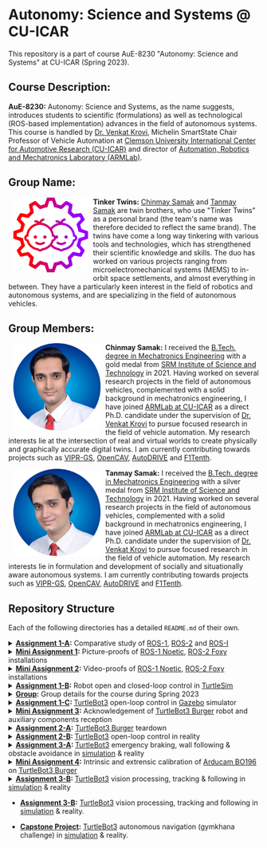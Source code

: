 # Autonomy: Science and Systems @ CU-ICAR

This repository is a part of course AuE-8230 "Autonomy: Science and Systems" at CU-ICAR (Spring 2023).

## Course Description:

**AuE-8230:** Autonomy: Science and Systems, as the name suggests, introduces students to scientific (formulations) as well as technological (ROS-based implementation) advances in the field of autonomous systems. This course is handled by [Dr. Venkat Krovi](https://www.linkedin.com/in/venkatnkrovi), Michelin SmartState Chair Professor of Vehicle Automation at [Clemson University International Center for Automotive Research (CU-ICAR)](https://cuicar.com/) and director of [Automation, Robotics and Mechatronics Laboratory (ARMLab)](http://cecas.clemson.edu/armlab-cuicar).

## Group Name:

<img align="left" style="padding-left: 10px; padding-right: 10px; padding-bottom: 10px" height="150px" src="Group/Tinker_Twins.png">

**Tinker Twins:** [Chinmay Samak](https://www.linkedin.com/in/samakchinmay) and [Tanmay Samak](https://in.linkedin.com/in/samaktanmay) are twin brothers, who use "Tinker Twins" as a personal brand (the team's name was therefore decided to reflect the same brand). The twins have come a long way tinkering with various tools and technologies, which has strengthened their scientific knowledge and skills. The duo has worked on various projects ranging from microelectromechanical systems (MEMS) to in-orbit space settlements, and almost everything in between. They have a particularly keen interest in the field of robotics and autonomous systems, and are specializing in the field of autonomous vehicles.

## Group Members:

<img align="left" style="padding-left: 10px; padding-right: 10px; padding-bottom: 10px" height="175px" src="Group/Chinmay_Samak.png">

**Chinmay Samak:** I received the [B.Tech. degree in Mechatronics Engineering](https://www.srmist.edu.in/program/b-tech-mechatronics-engineering/) with a gold medal from [SRM Institute of Science and Technology](https://www.srmist.edu.in/) in 2021. Having worked on several research projects in the field of autonomous vehicles, complemented with a solid background in mechatronics engineering, I have joined [ARMLab at CU-ICAR](http://cecas.clemson.edu/armlab-cuicar) as a direct Ph.D. candidate under the supervision of [Dr. Venkat Krovi](https://www.linkedin.com/in/venkatnkrovi) to pursue focused research in the field of vehicle automation. My research interests lie at the intersection of real and virtual worlds to create physically and graphically accurate digital twins. I am currently contributing towards projects such as [VIPR-GS](https://cecas.clemson.edu/VIPR-GS/), [OpenCAV](https://sites.google.com/view/opencav/), [AutoDRIVE](https://autodrive-ecosystem.github.io/) and [F1Tenth](https://f1tenth.org/).

<img align="left" style="padding-left: 10px; padding-right: 10px; padding-bottom: 10px" height="175px" src="Group/Tanmay_Samak.png">

**Tanmay Samak:** I received the [B.Tech. degree in Mechatronics Engineering](https://www.srmist.edu.in/program/b-tech-mechatronics-engineering/) with a silver medal from [SRM Institute of Science and Technology](https://www.srmist.edu.in/) in 2021. Having worked on several research projects in the field of autonomous vehicles, complemented with a solid background in mechatronics engineering, I have joined [ARMLab at CU-ICAR](http://cecas.clemson.edu/armlab-cuicar) as a direct Ph.D. candidate under the supervision of [Dr. Venkat Krovi](https://www.linkedin.com/in/venkatnkrovi) to pursue focused research in the field of vehicle automation. My research interests lie in formulation and development of socially and situationally aware autonomous systems. I am currently contributing towards projects such as [VIPR-GS](https://cecas.clemson.edu/VIPR-GS/), [OpenCAV](https://sites.google.com/view/opencav/), [AutoDRIVE](https://autodrive-ecosystem.github.io/) and [F1Tenth](https://f1tenth.org/).

## Repository Structure

Each of the following directories has a detailed `README.md` of their own.

<details>
<summary> <a href="https://github.com/Tinker-Twins/Autonomy-Science-And-Systems/tree/main/Assignment%201-A"><b>Assignment 1-A</a>:</b> Comparative study of <a href="https://wiki.ros.org/noetic">ROS-1</a>, <a href="https://docs.ros.org/en/foxy/"> ROS-2</a> and <a href="https://rosindustrial.org/"> ROS-I</a></summary>
<div>  

![ROS Vairants](https://user-images.githubusercontent.com/40835293/233495007-18d3afee-6fa3-4ce7-9a75-006815aa4455.png)
  
</div>  

</details>

<details>
<summary> <a href="https://github.com/Tinker-Twins/Autonomy-Science-And-Systems/tree/main/Mini%20Assignment%201"><b>Mini Assignment 1</a>:</b> Picture-proofs of <a href="http://wiki.ros.org/noetic/Installation/Ubuntu">ROS-1 Noetic</a>, <a href="https://docs.ros.org/en/foxy/Installation/Alternatives/Ubuntu-Development-Setup.html"> ROS-2 Foxy</a> installations</summary>
<div>

| ![ROS-1 Noetic](https://github.com/Tinker-Twins/Autonomy-Science-And-Systems/blob/main/Mini%20Assignment%201/Chinmay/ROS1.png) | ![ROS-2 Foxy](https://github.com/Tinker-Twins/Autonomy-Science-And-Systems/blob/main/Mini%20Assignment%201/Chinmay/ROS2.png) |
|:-------------------------------------:|:-----------------------------------------:|
| ROS-1 Noetic Installation | ROS-2 Foxy Installation |
  
</div>
</details>

<details>
<summary> <a href="https://github.com/Tinker-Twins/Autonomy-Science-And-Systems/tree/main/Mini%20Assignment%202"><b>Mini Assignment 2</a>:</b> Video-proofs of <a href="http://wiki.ros.org/noetic/Installation/Ubuntu">ROS-1 Noetic</a>, <a href="https://docs.ros.org/en/foxy/Installation/Alternatives/Ubuntu-Development-Setup.html"> ROS-2 Foxy</a> installations</summary>
<div>

| ![ROS-1 Noetic](https://github.com/Tinker-Twins/Autonomy-Science-And-Systems/blob/main/Mini%20Assignment%202/Chinmay/ROS1.gif) | ![ROS-2 Foxy](https://github.com/Tinker-Twins/Autonomy-Science-And-Systems/blob/main/Mini%20Assignment%202/Chinmay/ROS2.gif) |
|:-------------------------------------:|:-----------------------------------------:|
| ROS-1 Noetic Installation | ROS-2 Foxy Installation |
  
</div>
</details>

<details>
<summary> <a href="https://github.com/Tinker-Twins/Autonomy-Science-And-Systems/tree/main/Assignment%201-B"><b>Assignment 1-B</a>:</b> Robot open and closed-loop control in <a href="https://docs.ros.org/en/foxy/Tutorials/Beginner-CLI-Tools/Introducing-Turtlesim/Introducing-Turtlesim.html"> TurtleSim</a></summary>
<div>

| ![Go in Circle](https://github.com/Tinker-Twins/Autonomy-Science-And-Systems/blob/main/Assignment%201-B/Tanmay/media/go_in_circle.gif) | ![Go to Goal](https://github.com/Tinker-Twins/Autonomy-Science-And-Systems/blob/main/Assignment%201-B/Tanmay//media/go_to_goal.gif) |
|:------------------:|:-------------------:|
| Go in Circle | Go to Goal |
| ![Open Loop Square](https://github.com/Tinker-Twins/Autonomy-Science-And-Systems/blob/main/Assignment%201-B/Tanmay/media/square_open_loop.gif) | ![Closed Loop Square](https://github.com/Tinker-Twins/Autonomy-Science-And-Systems/blob/main/Assignment%201-B/Tanmay/media/square_closed_loop.gif) |
| Open Loop Square | Closed Loop Square |
  
</div>
</details>

<details>
<summary> <a href="https://github.com/Tinker-Twins/Autonomy-Science-And-Systems/tree/main/Group"><b>Group</a>:</b> Group details for the course during Spring 2023</summary>
<div>

<img align="left" style="padding-left: 10px; padding-right: 10px; padding-bottom: 10px" height="175px" src="Group/Chinmay_Samak.png">

**Chinmay Samak:** I received the [B.Tech. degree in Mechatronics Engineering](https://www.srmist.edu.in/program/b-tech-mechatronics-engineering/) with a gold medal from [SRM Institute of Science and Technology](https://www.srmist.edu.in/) in 2021. Having worked on several research projects in the field of autonomous vehicles, complemented with a solid background in mechatronics engineering, I have joined [ARMLab at CU-ICAR](http://cecas.clemson.edu/armlab-cuicar) as a direct Ph.D. candidate under the supervision of [Dr. Venkat Krovi](https://www.linkedin.com/in/venkatnkrovi) to pursue focused research in the field of vehicle automation. My research interests lie at the intersection of real and virtual worlds to create physically and graphically accurate digital twins. I am currently contributing towards projects such as [VIPR-GS](https://cecas.clemson.edu/VIPR-GS/), [OpenCAV](https://sites.google.com/view/opencav/), [AutoDRIVE](https://autodrive-ecosystem.github.io/) and [F1Tenth](https://f1tenth.org/).

<img align="left" style="padding-left: 10px; padding-right: 10px; padding-bottom: 10px" height="175px" src="Group/Tanmay_Samak.png">

**Tanmay Samak:** I received the [B.Tech. degree in Mechatronics Engineering](https://www.srmist.edu.in/program/b-tech-mechatronics-engineering/) with a silver medal from [SRM Institute of Science and Technology](https://www.srmist.edu.in/) in 2021. Having worked on several research projects in the field of autonomous vehicles, complemented with a solid background in mechatronics engineering, I have joined [ARMLab at CU-ICAR](http://cecas.clemson.edu/armlab-cuicar) as a direct Ph.D. candidate under the supervision of [Dr. Venkat Krovi](https://www.linkedin.com/in/venkatnkrovi) to pursue focused research in the field of vehicle automation. My research interests lie in formulation and development of socially and situationally aware autonomous systems. I am currently contributing towards projects such as [VIPR-GS](https://cecas.clemson.edu/VIPR-GS/), [OpenCAV](https://sites.google.com/view/opencav/), [AutoDRIVE](https://autodrive-ecosystem.github.io/) and [F1Tenth](https://f1tenth.org/).
  
</div>
</details>

<details>
<summary> <a href="https://github.com/Tinker-Twins/Autonomy-Science-And-Systems/tree/main/Assignment%201-C"><b>Assignment 1-C</a>: </b><a href="https://emanual.robotis.com/docs/en/platform/turtlebot3/overview/">TurtleBot3</a> open-loop control in <a href="https://gazebosim.org/home"> Gazebo</a> simulator</summary>
<div>

1. Open-Loop Circle:

| ![Slow Circle](https://github.com/Tinker-Twins/Autonomy-Science-And-Systems/blob/main/Assignment%201-C/media/circle_slow.gif) | ![Medium Circle](https://github.com/Tinker-Twins/Autonomy-Science-And-Systems/blob/main/Assignment%201-C/media/circle_medium.gif) | ![Fast Circle](https://github.com/Tinker-Twins/Autonomy-Science-And-Systems/blob/main/Assignment%201-C/media/circle_fast.gif) |
|:-------------------------------------:|:-----------------------------------------:|:-------------------------------------:|
| Slow (`lin_vel` = 0.25, `ang_vel` = 0.25) | Medium (`lin_vel` = 0.50, `ang_vel` = 0.50) | Fast (`lin_vel` = 0.75, `ang_vel` = 0.75) |

2. Open-Loop Square:

| ![Slow Circle](https://github.com/Tinker-Twins/Autonomy-Science-And-Systems/blob/main/Assignment%201-C/media/square_slow.gif) | ![Medium Circle](https://github.com/Tinker-Twins/Autonomy-Science-And-Systems/blob/main/Assignment%201-C/media/square_medium.gif) | ![Fast Circle](https://github.com/Tinker-Twins/Autonomy-Science-And-Systems/blob/main/Assignment%201-C/media/square_fast.gif) |
|:-------------------------------------:|:-----------------------------------------:|:-------------------------------------:|
| Slow (`lin_vel` = 0.25, `ang_vel` = 0.25) | Medium (`lin_vel` = 0.50, `ang_vel` = 0.50) | Fast (`lin_vel` = 0.75, `ang_vel` = 0.75) |
  
</div>
</details>

<details>
<summary> <a href="https://github.com/Tinker-Twins/Autonomy-Science-And-Systems/tree/main/Mini%20Assignment%203"><b>Mini Assignment 3</a>:</b> Acknowledgement of <a href="https://www.robotis.us/turtlebot-3-burger-us/"> TurtleBot3 Burger</a> robot and auxiliary components reception</summary>
<div>

![TurtleBot3 Acknowledgement](https://user-images.githubusercontent.com/40835293/233496585-8686a706-b39f-4c1f-b086-7d4f7f713e14.png)
  
</div>
</details>

<details>
<summary> <a href="https://github.com/Tinker-Twins/Autonomy-Science-And-Systems/tree/main/Assignment%202-A"><b>Assignment 2-A</a>:</b> <a href="https://www.robotis.us/turtlebot-3-burger-us/"> TurtleBot3 Burger</a> teardown</summary>
<div>

![TurtleBot3 Teardown](https://user-images.githubusercontent.com/40835293/233501881-5f7b8dfd-055f-4f08-a76e-0d319fd81504.png)
  
</div>
</details>

<details>
<summary> <a href="https://github.com/Tinker-Twins/Autonomy-Science-And-Systems/tree/main/Assignment%202-B"><b>Assignment 2-B</a>: </b><a href="https://emanual.robotis.com/docs/en/platform/turtlebot3/overview/">TurtleBot3</a> open-loop control in reality</summary>
<div>

1. Teleoperation:

| ![Teleop Robot](https://github.com/Tinker-Twins/Autonomy-Science-And-Systems/blob/main/Assignment%202-B/media/teleop_robot.gif) | ![Teleop Terminal](https://github.com/Tinker-Twins/Autonomy-Science-And-Systems/blob/main/Assignment%202-B/media/teleop_terminal.gif) |
|:-------------------------------------:|:-----------------------------------------:|
| Physical TurtleBot3 Burger | Remote PC Terminal Window |

2. Open-Loop Circle:

| ![Slow Circle](https://github.com/Tinker-Twins/Autonomy-Science-And-Systems/blob/main/Assignment%202-B/media/circle_slow_robot.gif) ![Slow Circle](https://github.com/Tinker-Twins/Autonomy-Science-And-Systems/blob/main/Assignment%202-B/media/circle_slow_rviz.gif) | ![Medium Circle](https://github.com/Tinker-Twins/Autonomy-Science-And-Systems/blob/main/Assignment%202-B/media/circle_medium_robot.gif) ![Medium Circle](https://github.com/Tinker-Twins/Autonomy-Science-And-Systems/blob/main/Assignment%202-B/media/circle_medium_rviz.gif) | ![Fast Circle](https://github.com/Tinker-Twins/Autonomy-Science-And-Systems/blob/main/Assignment%202-B/media/circle_fast_robot.gif) ![Fast Circle](https://github.com/Tinker-Twins/Autonomy-Science-And-Systems/blob/main/Assignment%202-B/media/circle_fast_rviz.gif) |
|:-------------------------------------:|:-----------------------------------------:|:-------------------------------------:|
| Slow (`lin_vel` = 0.05, `ang_vel` = 0.2) | Medium (`lin_vel` = 0.10, `ang_vel` = 0.4) | Fast (`lin_vel` = 0.15, `ang_vel` = 0.6) |

3. Open-Loop Square:

| ![Slow Square](https://github.com/Tinker-Twins/Autonomy-Science-And-Systems/blob/main/Assignment%202-B/media/square_slow_robot.gif) ![Slow Square](https://github.com/Tinker-Twins/Autonomy-Science-And-Systems/blob/main/Assignment%202-B/media/square_slow_rviz.gif) | ![Medium Square](https://github.com/Tinker-Twins/Autonomy-Science-And-Systems/blob/main/Assignment%202-B/media/square_medium_robot.gif) ![Medium Square](https://github.com/Tinker-Twins/Autonomy-Science-And-Systems/blob/main/Assignment%202-B/media/square_medium_rviz.gif) | ![Fast Square](https://github.com/Tinker-Twins/Autonomy-Science-And-Systems/blob/main/Assignment%202-B/media/square_fast_robot.gif) ![Fast Square](https://github.com/Tinker-Twins/Autonomy-Science-And-Systems/blob/main/Assignment%202-B/media/square_fast_rviz.gif) |
|:-------------------------------------:|:-----------------------------------------:|:-------------------------------------:|
| Slow (`lin_vel` = 0.05, `ang_vel` = 0.2) | Medium (`lin_vel` = 0.10, `ang_vel` = 0.4) | Fast (`lin_vel` = 0.15, `ang_vel` = 0.6) |
  
</div>
</details>

<details>
<summary> <a href="https://github.com/Tinker-Twins/Autonomy-Science-And-Systems/tree/main/Assignment%203-A"><b>Assignment 3-A</a>: </b><a href="https://emanual.robotis.com/docs/en/platform/turtlebot3/overview/">TurtleBot3</a> emergency braking, wall following & obstacle avoidance in <a href="https://gazebosim.org/home"> simulation</a> & reality</summary>
<div>

1. Simulation:

| ![Emergency Braking](https://github.com/Tinker-Twins/Autonomy-Science-And-Systems/blob/main/Assignment%203-A/media/emergency_braking.gif) | ![Wall Following](https://github.com/Tinker-Twins/Autonomy-Science-And-Systems/blob/main/Assignment%203-A/media/wall_following.gif) | ![Obstacle Avoidance](https://github.com/Tinker-Twins/Autonomy-Science-And-Systems/blob/main/Assignment%203-A/media/obstacle_avoidance.gif) |
|:-------------------------------------:|:-----------------------------------------:|:-------------------------------------:|
| Emergency Braking | Wall Following | Obstacle Avoidance |

2. Real World:

| ![Collision Avoidance Robot](https://github.com/Tinker-Twins/Autonomy-Science-And-Systems/blob/main/Assignment%203-A/media/collision_avoidance_robot.gif) | ![Collision Avoidance Terminal](https://github.com/Tinker-Twins/Autonomy-Science-And-Systems/blob/main/Assignment%203-A/media/collision_avoidance_rviz.gif) |
|:-------------------------------------:|:-----------------------------------------:|
| Collision Avoidance - TurtleBot3 | Collision Avoidance - Remote PC |
  
</div>
</details>

<details>
<summary> <a href="https://github.com/Tinker-Twins/Autonomy-Science-And-Systems/tree/main/Mini%20Assignment%204"><b>Mini Assignment 4</a>:</b> Intrinsic and extrensic calibration of <a href="https://www.arducam.com/product/b0196arducam-8mp-1080p-usb-camera-module-1-4-cmos-imx219-mini-uvc-usb2-0-webcam-board-with-1-64ft-0-5m-usb-cable-for-windows-linux-android-and-mac-os/">Arducam BO196</a> on <a href="https://gazebosim.org/home"> TurtleBot3 Burger</a> </summary>
<div>

![Camera Calibration](https://github.com/Tinker-Twins/Autonomy-Science-And-Systems/blob/main/Mini%20Assignment%204/media/camera_calibration.gif)
  
</div>
</details>

<details>
<summary> <a href="https://github.com/Tinker-Twins/Autonomy-Science-And-Systems/tree/main/Assignment%203-B"><b>Assignment 3-B</a>: </b><a href="https://emanual.robotis.com/docs/en/platform/turtlebot3/overview/">TurtleBot3</a> vision processing, tracking & following in <a href="https://gazebosim.org/home"> simulation</a> & reality</summary>
<div>

1. Simulation:

![Lane Keeping](https://github.com/Tinker-Twins/Autonomy-Science-And-Systems/blob/main/Assignment%203-B/media/lane_keeping.gif)

2. Real World:

| ![Lane Following Robot](https://github.com/Tinker-Twins/Autonomy-Science-And-Systems/blob/main/Assignment%203-B/media/lane_following_robot.gif) | ![Lane Following RViz](https://github.com/Tinker-Twins/Autonomy-Science-And-Systems/blob/main/Assignment%203-B/media/lane_following_rviz.gif) |
|:-------------------------------------:|:-----------------------------------------:|
| Lane Following - TurtleBot3 | Lane Following - Remote PC |
| ![AprilTag Tracking Robot](https://github.com/Tinker-Twins/Autonomy-Science-And-Systems/blob/main/Assignment%203-B/media/apriltag_tracking_robot.gif) | ![AprilTag Tracking RViz](https://github.com/Tinker-Twins/Autonomy-Science-And-Systems/blob/main/Assignment%203-B/media/apriltag_tracking_rviz.gif) |
| AprilTag Tracking - TurtleBot3 | AprilTag Tracking - Remote PC |
  
</div>
</details>























* **[Assignment 3-B](https://github.com/Tinker-Twins/Autonomy-Science-And-Systems/tree/main/Assignment%203-B):** [TurtleBot3](https://www.robotis.us/turtlebot-3-burger-us/) vision processing, tracking and following in [simulation](https://gazebosim.org/home) & reality.

* **[Capstone Project](https://github.com/Tinker-Twins/Autonomy-Science-And-Systems/tree/main/Capstone%20Project):** [TurtleBot3](https://www.robotis.us/turtlebot-3-burger-us/) autonomous navigation (gymkhana challenge) in [simulation](https://gazebosim.org/home) & reality.
